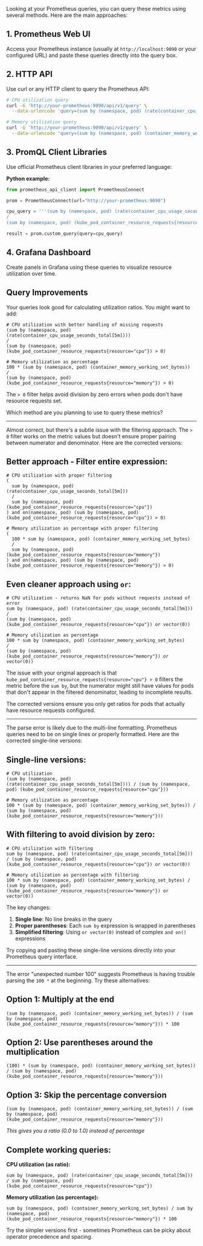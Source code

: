 Looking at your Prometheus queries, you can query these metrics using several methods. Here are the main approaches:

## 1. Prometheus Web UI
Access your Prometheus instance (usually at `http://localhost:9090` or your configured URL) and paste these queries directly into the query box.

## 2. HTTP API
Use curl or any HTTP client to query the Prometheus API:

```bash
# CPU utilization query
curl -G 'http://your-prometheus:9090/api/v1/query' \
  --data-urlencode 'query=(sum by (namespace, pod) (rate(container_cpu_usage_seconds_total[5m]))) / (sum by (namespace, pod) (kube_pod_container_resource_requests{resource="cpu"}))'

# Memory utilization query  
curl -G 'http://your-prometheus:9090/api/v1/query' \
  --data-urlencode 'query=(sum by (namespace, pod) (container_memory_working_set_bytes)) / (sum by (namespace, pod) (kube_pod_container_resource_requests{resource="memory"}))'
```

## 3. PromQL Client Libraries
Use official Prometheus client libraries in your preferred language:

**Python example:**
```python
from prometheus_api_client import PrometheusConnect

prom = PrometheusConnect(url="http://your-prometheus:9090")

cpu_query = '''(sum by (namespace, pod) (rate(container_cpu_usage_seconds_total[5m]))) 
/ 
(sum by (namespace, pod) (kube_pod_container_resource_requests{resource="cpu"}))'''

result = prom.custom_query(query=cpu_query)
```

## 4. Grafana Dashboard
Create panels in Grafana using these queries to visualize resource utilization over time.

## Query Improvements
Your queries look good for calculating utilization ratios. You might want to add:

```promql
# CPU utilization with better handling of missing requests
(sum by (namespace, pod) (rate(container_cpu_usage_seconds_total[5m]))) 
/ 
(sum by (namespace, pod) (kube_pod_container_resource_requests{resource="cpu"}) > 0)

# Memory utilization as percentage
100 * (sum by (namespace, pod) (container_memory_working_set_bytes))
/
(sum by (namespace, pod) (kube_pod_container_resource_requests{resource="memory"}) > 0)
```

The `> 0` filter helps avoid division by zero errors when pods don't have resource requests set.

Which method are you planning to use to query these metrics?


---

Almost correct, but there's a subtle issue with the filtering approach. The `> 0` filter works on the metric values but doesn't ensure proper pairing between numerator and denominator. Here are the corrected versions:

## Better approach - Filter entire expression:

```promql
# CPU utilization with proper filtering
(
  sum by (namespace, pod) (rate(container_cpu_usage_seconds_total[5m])) 
  / 
  sum by (namespace, pod) (kube_pod_container_resource_requests{resource="cpu"})
) and on(namespace, pod) (sum by (namespace, pod) (kube_pod_container_resource_requests{resource="cpu"}) > 0)

# Memory utilization as percentage with proper filtering  
(
  100 * sum by (namespace, pod) (container_memory_working_set_bytes)
  /
  sum by (namespace, pod) (kube_pod_container_resource_requests{resource="memory"})
) and on(namespace, pod) (sum by (namespace, pod) (kube_pod_container_resource_requests{resource="memory"}) > 0)
```

## Even cleaner approach using `or`:

```promql
# CPU utilization - returns NaN for pods without requests instead of error
sum by (namespace, pod) (rate(container_cpu_usage_seconds_total[5m])) 
/ 
(sum by (namespace, pod) (kube_pod_container_resource_requests{resource="cpu"}) or vector(0))

# Memory utilization as percentage
100 * sum by (namespace, pod) (container_memory_working_set_bytes)
/
(sum by (namespace, pod) (kube_pod_container_resource_requests{resource="memory"}) or vector(0))
```

The issue with your original approach is that `kube_pod_container_resource_requests{resource="cpu"} > 0` filters the metric before the `sum by`, but the numerator might still have values for pods that don't appear in the filtered denominator, leading to incomplete results.

The corrected versions ensure you only get ratios for pods that actually have resource requests configured.

---

The parse error is likely due to the multi-line formatting. Prometheus queries need to be on single lines or properly formatted. Here are the corrected single-line versions:

## Single-line versions:

```promql
# CPU utilization
(sum by (namespace, pod) (rate(container_cpu_usage_seconds_total[5m]))) / (sum by (namespace, pod) (kube_pod_container_resource_requests{resource="cpu"}))

# Memory utilization as percentage
100 * (sum by (namespace, pod) (container_memory_working_set_bytes)) / (sum by (namespace, pod) (kube_pod_container_resource_requests{resource="memory"}))
```

## With filtering to avoid division by zero:

```promql
# CPU utilization with filtering
sum by (namespace, pod) (rate(container_cpu_usage_seconds_total[5m])) / (sum by (namespace, pod) (kube_pod_container_resource_requests{resource="cpu"}) or vector(0))

# Memory utilization as percentage with filtering
100 * sum by (namespace, pod) (container_memory_working_set_bytes) / (sum by (namespace, pod) (kube_pod_container_resource_requests{resource="memory"}) or vector(0))
```

The key changes:
1. **Single line**: No line breaks in the query
2. **Proper parentheses**: Each `sum by` expression is wrapped in parentheses
3. **Simplified filtering**: Using `or vector(0)` instead of complex `and on()` expressions

Try copying and pasting these single-line versions directly into your Prometheus query interface.


---

The error "unexpected number 100" suggests Prometheus is having trouble parsing the `100 *` at the beginning. Try these alternatives:

## Option 1: Multiply at the end
```promql
(sum by (namespace, pod) (container_memory_working_set_bytes)) / (sum by (namespace, pod) (kube_pod_container_resource_requests{resource="memory"})) * 100
```

## Option 2: Use parentheses around the multiplication
```promql
(100) * (sum by (namespace, pod) (container_memory_working_set_bytes)) / (sum by (namespace, pod) (kube_pod_container_resource_requests{resource="memory"}))
```

## Option 3: Skip the percentage conversion
```promql
(sum by (namespace, pod) (container_memory_working_set_bytes)) / (sum by (namespace, pod) (kube_pod_container_resource_requests{resource="memory"}))
```
*This gives you a ratio (0.0 to 1.0) instead of percentage*

## Complete working queries:

**CPU utilization (as ratio):**
```promql
sum by (namespace, pod) (rate(container_cpu_usage_seconds_total[5m])) / sum by (namespace, pod) (kube_pod_container_resource_requests{resource="cpu"})
```

**Memory utilization (as percentage):**
```promql
sum by (namespace, pod) (container_memory_working_set_bytes) / sum by (namespace, pod) (kube_pod_container_resource_requests{resource="memory"}) * 100
```

Try the simpler versions first - sometimes Prometheus can be picky about operator precedence and spacing.
